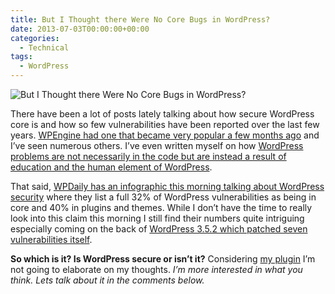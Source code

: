 ```yaml
---
title: But I Thought there Were No Core Bugs in WordPress?
date: 2013-07-03T00:00:00+00:00
categories:
  - Technical
tags:
  - WordPress
---
```


![But I Thought there Were No Core Bugs in WordPress?](/images/2013/05/wordpress-logo-150x150-1.png)

There have been a lot of posts lately talking about how secure WordPress core is and how so few vulnerabilities have been reported over the last few years. [WPEngine had one that became very popular a few months ago](http://wpengine.com/2013/05/wordpress-core-is-secure-stop-telling-people-otherwise/ "WordPress Core is Secure - Stop Telling People Otherwise - WPEngine") and I’ve seen numerous others. I’ve even written myself on how [WordPress problems are not necessarily in the code but are instead a result of education and the human element of WordPress](/2013/05/notes-and-observations-on-wordpress-security/).

That said, [WPDaily has an infographic this morning talking about WordPress security](https://torquemag.io/2013/07/security-infographic/) where they list a full 32% of WordPress vulnerabilities as being in core and 40% in plugins and themes. While I don’t have the time to really look into this claim this morning I still find their numbers quite intriguing especially coming on the back of [WordPress 3.5.2 which patched seven vulnerabilities itself](http://wordpress.org/news/2013/06/wordpress-3-5-2/ "WordPress 3.5.2 Maintenance Release - WordPress.org").

**So which is it? Is WordPress secure or isn’t it?** Considering [my plugin](https://wordpress.org/plugins/better-wp-security/ "Better WP Security") I’m not going to elaborate on my thoughts. _I’m more interested in what you think. Lets talk about it in the comments below._